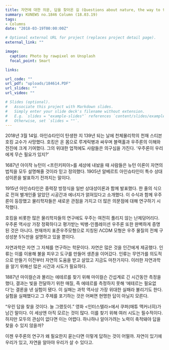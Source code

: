 ```yaml
---
title: 자연에 대한 의문, 답을 찾아온 길 (Questions about nature, the way to find the answer)
summary: KUNEWS no.1846 Column (18.03.19)
tags:
- Columns
date: "2018-03-19T00:00:00Z"

# Optional external URL for project (replaces project detail page).
external_link: ""

image:
  caption: Photo by rawpixel on Unsplash
  focal_point: Smart

links: 

url_code: ""
url_pdf: "uploads/184614.PDF"
url_slides: ""
url_video: ""

# Slides (optional).
#   Associate this project with Markdown slides.
#   Simply enter your slide deck's filename without extension.
#   E.g. `slides = "example-slides"` references `content/slides/example-slides.md`.
#   Otherwise, set `slides = ""`.
---
```


  <p>2018년 3월 14일. 아인슈타인이 탄생한 지 139년 되는 날에 천체물리학의 천재 스티븐 호킹 교수가 사망했다. 호킹은 온 몸으로 루게릭병과 싸우며 블랙홀과 우주론의 이해와 전진에 크게 기여했다. 그의 위대한 업적에도 사람들은 의구심을 가진다. ‘우주론이 우리에게 무슨 필요가 있지?’</p>

  <p>1687년 아이작 뉴턴이 <프린키피아>를 세상에 내놨을 때 사람들은 뉴턴 이론이 자연의 법칙을 모두 설명해줄 것이라 믿고 정의했다. 1905년 알베르트 아인슈타인이 특수 상대성이론을 발표하기 전까지는 말이다.</p>

  <p>1915년 아인슈타인은 중력장 방정식을 일반 상대성이론과 함께 발표했다. 한 줄의 식으로 전혀 별개인줄 알았던 시공간과 에너지가 얽혀있다고 소개했다. 이 수식과 함께 우주론이 등장했고 물리학자들은 새로운 관점을 가지고 더 많은 의문점에 대해 연구하기 시작했다.</p>

  <p>호킹을 비롯한 많은 물리학자들의 연구에도 우주는 여전히 풀리지 않는 난제덩어리다. 우주론 역사상 가장 정확하다고 평가받는 빅뱅-인플레이션 우주론 또한 완벽하게 증명된 것은 아니다. 현재까지 표준우주모형으로 지칭된 ΛCDM 모형은 우주 물질의 전체 구성성분 5%만을 설명하고 있을 뿐이다.</p>

  <p>자연과학은 자연 그 자체를 연구하는 학문이다. 자연은 많은 것을 인간에게 제공했다. 인류는 이를 이용해 불을 피우고 도구를 만들어 생존을 이어갔다. 인류는 무언가를 의도적으로 만들기 이전부터 자연의 도움을 받고 살았고 지금도 마찬가지다. 이러한 자연과학을 알기 위해선 많은 시간과 시도가 필요하다.</p>

  <p>1887년 마이컬슨과 몰리는 에테르를 찾기 위해 마이컬슨 간섭계로 긴 시간동안 측정을 했다, 결과는 빛을 전달하기 위한 매질, 즉 에테르를 측정하지 못해 ‘에테르는 필요없다’는 결론을 낸 실험이 됐다. 이 실패는 과학 역사상 가장 위대한 실패라 불리기도 한다. 실험을 실패했다고 그 주제를 포기하는 것은 어쩌면 현명한 답이 아닐지 모른다.</p>

  <p>“우린 답을 찾을 것이다. 늘 그랬듯이.” 영화 <인터스텔라>에서 쿠퍼(매튜 맥커너히)가 남긴 말이다. 이 세상엔 아직 모르는 것이 많다. 이를 찾기 위해 여러 시도는 필수적이다. 하지만 모두의 관심이 없다면 이는 어렵다. 하나하나 알아가려는 노력이 축적돼야 답을 찾을 수 있지 않을까?</p>

  <p>이젠 우주론의 연구가 왜 필요한지 묻는다면 이렇게 답하는 것이 어떨까. 자연이 있기에 우리가 있고, 자연을 알아야 우리가 살 수 있다고.</p>

